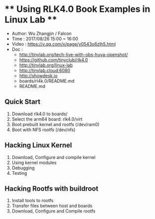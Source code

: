 
# ** Using RLK4.0 Book Examples in Linux Lab **

- Author: Wu Zhangjin / Falcon
- Time  : 2017/08/26 15:00 ~ 16:00
- Video : <https://v.qq.com/x/page/y0543o6zlh5.html>
- Doc   :
    + <http://tinylab.org/tech-live-with-obs-huya-openshot/>
    + <https://github.com/tinyclub/rlk4.0>
    + <http://tinylab.org/linux-lab>
    + <http://tinylab.cloud:6080>
    + <http://showdesk.io>
    + boards/rl4k.0/README.md
    + README.md

## Quick Start

1. Download rlk4.0 to boards/
2. Select the arm64 board: rlk4.0/virt
3. Boot prebuilt kernel and rootfs (/dev/ram0)
4. Boot with NFS rootfs (/dev/nfs)

## Hacking Linux Kernel

1. Download, Configure and compile kernel
2. Using kernel modules
3. Debugging
4. Testing

## Hacking Rootfs with buildroot

1. Install tools to rootfs
2. Transfer files between host and boards
3. Download, Configure and Compile rootfs
